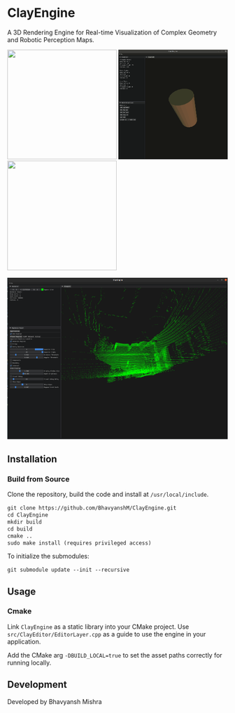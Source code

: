 

# ClayEngine

A 3D Rendering Engine for Real-time Visualization of Complex Geometry and Robotic Perception Maps.


[comment]: <> (![alt text]&#40;Images/Bunny.gif&#41; ![alt text]&#40;Images/Cylinder.gif&#41; ![alt text]&#40;Images/Surface.gif&#41;)


<p float="left">
    <img src="https://github.com/BhavyanshM/ClayEngine/blob/master/Images/Bunny.gif" width="250" height="250" />
    <img src="https://github.com/BhavyanshM/ClayEngine/blob/master/Images/Cylinder.gif" width="250" height="250" />
    <img src="https://github.com/BhavyanshM/ClayEngine/blob/master/Images/Surface.gif" width="250" height="250" />
</p>



![](Images/PointCloud_MapSense.png)

## Installation

### Build from Source
Clone the repository, build the code and install at `/usr/local/include`.
```
git clone https://github.com/BhavyanshM/ClayEngine.git
cd ClayEngine
mkdir build
cd build
cmake ..
sudo make install (requires privileged access)
```

To initialize the submodules:
```
git submodule update --init --recursive
```

## Usage
### Cmake
Link `ClayEngine` as a static library into your CMake project. Use `src/ClayEditor/EditorLayer.cpp` as a guide to use the engine in your application.

Add the CMake arg `-DBUILD_LOCAL=true` to set the asset paths correctly for running locally.

## Development
Developed by Bhavyansh Mishra